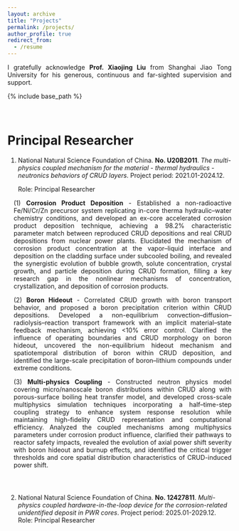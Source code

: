 ```yaml
---
layout: archive
title: "Projects"
permalink: /projects/
author_profile: true
redirect_from:
  - /resume
---
```


<div style="text-align: justify">

I gratefully acknowledge <strong>Prof. Xiaojing Liu</strong> from Shanghai Jiao Tong University for his generous, continuous and far-sighted supervision and support.

</div>

{% include base_path %}

<div style="height: 1.5em;"></div>

Principal Researcher
===
1. National Natural Science Foundation of China. **No. U20B2011**. *The multi-physics coupled mechanism for the material - thermal hydraulics - neutronics behaviors of CRUD layers*. Project period: 2021.01-2024.12.
   
   Role: Principal Researcher
   
<div style="padding-left: 1em; text-align: justify;">
  
(1) <strong>Corrosion Product Deposition</strong> - Established a non-radioactive Fe/Ni/Cr/Zn precursor system replicating in-core therma hydraulic–water chemistry conditions, and developed an ex-core accelerated corrosion product deposition technique, achieving a 98.2% characteristic parameter match between reproduced CRUD depositions and real CRUD depositions from nuclear power plants. Elucidated the mechanism of corrosion product concentration at the vapor–liquid interface and deposition on the cladding surface under subcooled boiling, and revealed the synergistic evolution of bubble growth, solute concentration, crystal growth, and particle deposition during CRUD formation, filling a key research gap in the nonlinear mechanisms of concentration, crystallization, and deposition of corrosion products.

</div>
<div style="padding-left: 1em; text-align: justify;">
  
(2) <strong>Boron Hideout</strong> - Correlated CRUD growth with boron transport behavior, and proposed a boron precipitation criterion within CRUD depositions. Developed a non-equilibrium convection–diffusion–radiolysis–reaction transport framework with an implicit material–state feedback mechanism, achieving <10% error control. Clarified the influence of operating boundaries and CRUD morphology on boron hideout, uncovered the non-equilibrium hideout mechanism and spatiotemporal distribution of boron within CRUD deposition, and identified the large-scale precipitation of boron–lithium compounds under extreme conditions.

</div>
<div style="padding-left: 1em; text-align: justify;">
  
(3) <strong>Multi-physics Coupling</strong> - Constructed neutron physics model covering micro/nanoscale boron distributions within CRUD along with porous-surface boiling heat transfer model, and developed cross-scale multiphysics simulation techniques incorporating a half–time-step coupling strategy to enhance system response resolution while maintaining high-fidelity CRUD representation and computational efficiency. Analyzed the coupled mechanisms among multiphysics parameters under corrosion product influence, clarified their pathways to reactor safety impacts, revealed the evolution of axial power shift severity with boron hideout and burnup effects, and identified the critical trigger thresholds and core spatial distribution characteristics of CRUD-induced power shift.

</div>

<div style="height: 2em;"></div>

2. National Natural Science Foundation of China. **No. 12427811**. *Multi-physics coupled hardware-in-the-loop device for the corrosion-related unidentified deposit in PWR cores*. Project period: 2025.01-2029.12.
   Role: Principal Researcher
   
